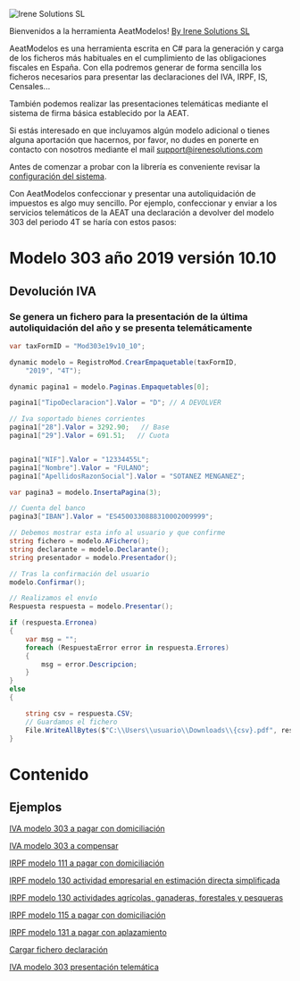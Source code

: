 ![Irene Solutions SL](http://www.irenesolutions.com/archive/img/logo-irene-solutions-transparent-sm.png)

Bienvenidos a la herramienta AeatModelos!
[By Irene Solutions SL](https://www.irenesolutions.com)

AeatModelos es una herramienta escrita en C# para la generación y carga de los ficheros más habituales en el cumplimiento de las obligaciones fiscales en España. Con ella podremos generar de forma sencilla los ficheros necesarios para presentar las declaraciones del IVA, IRPF, IS, Censales...

También podemos realizar las presentaciones telemáticas mediante el sistema de firma básica establecido por la AEAT.

Si estás interesado en que incluyamos algún modelo adicional o tienes alguna aportación que hacernos, por favor, no dudes en ponerte en contacto con nosotros mediante el mail support@irenesolutions.com

Antes de comenzar a probar con la librería es conveniente revisar la [configuración del sistema](https://github.com/mdiago/AeatModelos/wiki/000-Archivo-de-configuraci%C3%B3n).

Con AeatModelos confeccionar y presentar una autoliquidación de impuestos es algo muy sencillo. Por ejemplo, confeccionar y enviar a los servicios telemáticos de la AEAT una declaración a devolver del modelo 303 del periodo 4T se haría con estos pasos:

# Modelo 303 año 2019 versión 10.10
## Devolución IVA 
### Se genera un fichero para la presentación de la última autoliquidación del año y se presenta telemáticamente

```C#
var taxFormID = "Mod303e19v10_10";

dynamic modelo = RegistroMod.CrearEmpaquetable(taxFormID,
    "2019", "4T");

dynamic pagina1 = modelo.Paginas.Empaquetables[0];

pagina1["TipoDeclaracion"].Valor = "D"; // A DEVOLVER

// Iva soportado bienes corrientes
pagina1["28"].Valor = 3292.90;   // Base
pagina1["29"].Valor = 691.51;   // Cuota


pagina1["NIF"].Valor = "12334455L";
pagina1["Nombre"].Valor = "FULANO";
pagina1["ApellidosRazonSocial"].Valor = "SOTANEZ MENGANEZ";

var pagina3 = modelo.InsertaPagina(3);

// Cuenta del banco
pagina3["IBAN"].Valor = "ES4500330888310002009999";

// Debemos mostrar esta info al usuario y que confirme
string fichero = modelo.AFichero();
string declarante = modelo.Declarante();
string presentador = modelo.Presentador();

// Tras la confirmación del usuario
modelo.Confirmar();

// Realizamos el envío
Respuesta respuesta = modelo.Presentar();

if (respuesta.Erronea) 
{
    var msg = "";
    foreach (RespuestaError error in respuesta.Errores)
    {
        msg = error.Descripcion;
    }
}
else 
{

    string csv = respuesta.CSV;
    // Guardamos el fichero
    File.WriteAllBytes($"C:\\Users\\usuario\\Downloads\\{csv}.pdf", respuesta.DatosPdf);
}

```

# Contenido

## Ejemplos

[IVA modelo 303 a pagar con domiciliación](https://github.com/mdiago/AeatModelos/wiki/001-Ejemplo:-IVA-Modelo-303-a%C3%B1o-2019-versi%C3%B3n-10.10-(Declaraci%C3%B3n-domiciliada))

[IVA modelo 303 a compensar](https://github.com/mdiago/AeatModelos/wiki/002-Ejemplo:-IVA-Modelo-303-a%C3%B1o-2019-versi%C3%B3n-10.10-(Declaraci%C3%B3n-a-compensar))

[IRPF modelo 111 a pagar con domiciliación](https://github.com/mdiago/AeatModelos/wiki/003-Ejemplo:-IRPF-Modelo-111-a%C3%B1o-2016-versi%C3%B3n-18)

[IRPF modelo 130 actividad empresarial en estimación directa simplificada ](https://github.com/mdiago/AeatModelos/wiki/004-Ejemplo:-IRPF-Pago-a-cuenta-estimaci%C3%B3n-directa-Modelo-130-a%C3%B1o-2015)

[IRPF modelo 130 actividades agrícolas, ganaderas, forestales y pesqueras](https://github.com/mdiago/AeatModelos/wiki/005-Ejemplo:-IRPF-Pago-a-cuenta-estimaci%C3%B3n-directa-Modelo-130-a%C3%B1o-2015-(Actividades-agr%C3%ADcolas,-ganaderas,-forestales-y-pesqueras))

[IRPF modelo 115 a pagar con domiciliación](https://github.com/mdiago/AeatModelos/wiki/006-Ejemplo:-Arrendamientos-inmuebles-urbanos-Modelo-115-a%C3%B1o-2015-versi%C3%B3n-1.3
)

[IRPF modelo 131 a pagar con aplazamiento](https://github.com/mdiago/AeatModelos/wiki/007-Ejemplo:-Pago-a-cuenta-IRPF-m%C3%B3dulos-Modelo-131-a%C3%B1o-2019-versi%C3%B3n-1.00)

[Cargar fichero declaración](https://github.com/mdiago/AeatModelos/wiki/008-Ejemplo:-Cargar-un-fichero-de-declaraci%C3%B3n)

[IVA modelo 303 presentación telemática](https://github.com/mdiago/AeatModelos/wiki/009-Ejemplo:-Modelo-303-4T-a-devolver-con-presentaci%C3%B3n-telem%C3%A1tica)
